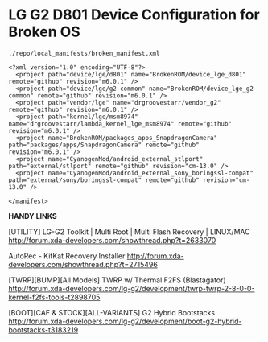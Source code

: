 LG G2 D801 Device Configuration for Broken OS
=============================================

`./repo/local_manifests/broken_manifest.xml`
```
<?xml version="1.0" encoding="UTF-8"?>
  <project path="device/lge/d801" name="BrokenROM/device_lge_d801" remote="github" revision="m6.0.1" />
  <project path="device/lge/g2-common" name="BrokenROM/device_lge_g2-common" remote="github" revision="m6.0.1" />
  <project path="vendor/lge" name="drgroovestarr/vendor_g2" remote="github" revision="m6.0.1" />
  <project path="kernel/lge/msm8974" name="drgroovestarr/lambda_kernel_lge_msm8974" remote="github" revision="m6.0.1" />
  <project name="BrokenROM/packages_apps_SnapdragonCamera" path="packages/apps/SnapdragonCamera" remote="github" revision="m6.0.1" />
  <project name="CyanogenMod/android_external_stlport" path="external/stlport" remote="github" revision="cm-13.0" />
  <project name="CyanogenMod/android_external_sony_boringssl-compat" path="external/sony/boringssl-compat" remote="github" revision="cm-13.0" />

</manifest>
```
**HANDY LINKS**

[UTILITY] LG-G2 Toolkit | Multi Root | Multi Flash Recovery | LINUX/MAC
http://forum.xda-developers.com/showthread.php?t=2633070

AutoRec - KitKat Recovery Installer
http://forum.xda-developers.com/showthread.php?t=2715496

[TWRP][BUMP][All Models] TWRP w/ Thermal F2FS (Blastagator)
http://forum.xda-developers.com/lg-g2/development/twrp-twrp-2-8-0-0-kernel-f2fs-tools-t2898705

[BOOT][CAF & STOCK][ALL-VARIANTS] G2 Hybrid Bootstacks
http://forum.xda-developers.com/lg-g2/development/boot-g2-hybrid-bootstacks-t3183219
